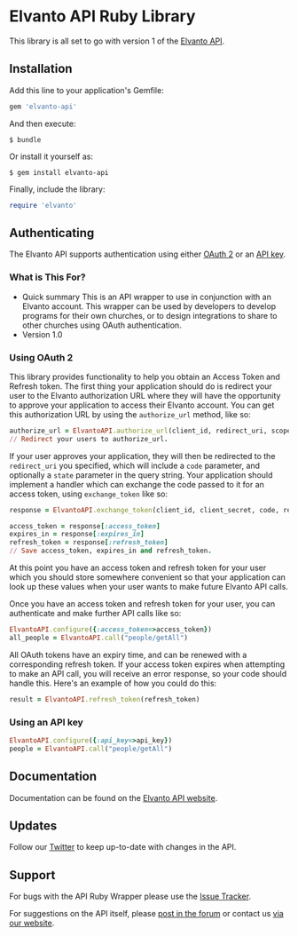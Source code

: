 # Elvanto API Ruby Library

This library is all set to go with version 1 of the <a href="https://www.ElvantoAPI.com/api/" target="_blank">Elvanto API</a>.

## Installation

Add this line to your application's Gemfile:

```ruby
gem 'elvanto-api'
```

And then execute:

    $ bundle

Or install it yourself as:

    $ gem install elvanto-api
    
Finally, include the library:
```ruby
require 'elvanto'
```

## Authenticating

The Elvanto API supports authentication using either <a href="https://www.ElvantoAPI.com/api/getting-started/#oauth" target="_blank">OAuth 2</a> or an <a href="https://www.ElvantoAPI.com/api/getting-started/#api_key" target="_blank">API key</a>.

### What is This For?

* Quick summary
This is an API wrapper to use in conjunction with an Elvanto account. This wrapper can be used by developers to develop programs for their own churches, or to design integrations to share to other churches using OAuth authentication.
* Version 1.0

### Using OAuth 2

This library provides functionality to help you obtain an Access Token and Refresh token. The first thing your application should do is redirect your user to the Elvanto authorization URL where they will have the opportunity to approve your application to access their Elvanto account. You can get this authorization URL by using the `authorize_url` method, like so:

```ruby
authorize_url = ElvantoAPI.authorize_url(client_id, redirect_uri, scope, state)
// Redirect your users to authorize_url.
```

If your user approves your application, they will then be redirected to the `redirect_uri` you specified, which will include a `code` parameter, and optionally a `state` parameter in the query string. Your application should implement a handler which can exchange the code passed to it for an access token, using `exchange_token` like so:

```ruby
response = ElvantoAPI.exchange_token(client_id, client_secret, code, redirect_uri)

access_token = response[:access_token]
expires_in = response[:expires_in]
refresh_token = response[:refresh_token]
// Save access_token, expires_in and refresh_token.
```

At this point you have an access token and refresh token for your user which you should store somewhere convenient so that your application can look up these values when your user wants to make future Elvanto API calls.

Once you have an access token and refresh token for your user, you can authenticate and make further API calls like so:

```ruby
ElvantoAPI.configure({:access_token=>access_token})
all_people = ElvantoAPI.call("people/getAll")
```

All OAuth tokens have an expiry time, and can be renewed with a corresponding refresh token. If your access token expires when attempting to make an API call, you will receive an error response, so your code should handle this. Here's an example of how you could do this:

```ruby
result = ElvantoAPI.refresh_token(refresh_token)
```

### Using an API key

```ruby
ElvantoAPI.configure({:api_key=>api_key})
people = ElvantoAPI.call("people/getAll")
```

## Documentation

Documentation can be found on the <a href="https://www.elvanto.com/api/" target="_blank">Elvanto API website</a>.

## Updates

Follow our <a href="http://twitter.com/ElvantoAPI" target="_blank">Twitter</a> to keep up-to-date with changes in the API.

## Support

For bugs with the API Ruby Wrapper please use the <a href="https://github.com/elvanto/elvanto-ruby/issues">Issue Tracker</a>.

For suggestions on the API itself, please <a href="http://support.ElvantoAPI.com/support/discussions/forums/1000123316" target="_blank">post in the forum</a> or contact us <a href="http://support.ElvantoAPI.com/support/tickets/new/" target="_blank">via our website</a>.
